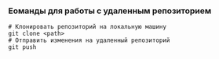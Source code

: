 ### Еоманды для работы с удаленным репозиторием

```
# Клонировать репозиторий на локальную машину
git clone <path>
# Отправить изменения на удаленный репозиторий
git push
```
